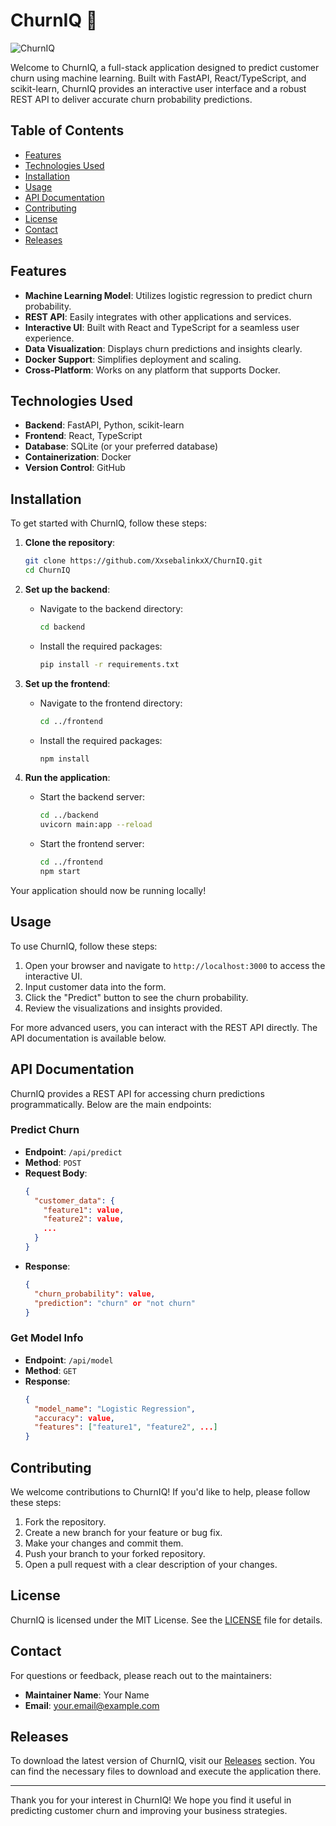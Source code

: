 # ChurnIQ 🚀

![ChurnIQ](https://img.shields.io/badge/ChurnIQ-ML%20Churn%20Prediction-blue)

Welcome to ChurnIQ, a full-stack application designed to predict customer churn using machine learning. Built with FastAPI, React/TypeScript, and scikit-learn, ChurnIQ provides an interactive user interface and a robust REST API to deliver accurate churn probability predictions. 

## Table of Contents

- [Features](#features)
- [Technologies Used](#technologies-used)
- [Installation](#installation)
- [Usage](#usage)
- [API Documentation](#api-documentation)
- [Contributing](#contributing)
- [License](#license)
- [Contact](#contact)
- [Releases](#releases)

## Features

- **Machine Learning Model**: Utilizes logistic regression to predict churn probability.
- **REST API**: Easily integrates with other applications and services.
- **Interactive UI**: Built with React and TypeScript for a seamless user experience.
- **Data Visualization**: Displays churn predictions and insights clearly.
- **Docker Support**: Simplifies deployment and scaling.
- **Cross-Platform**: Works on any platform that supports Docker.

## Technologies Used

- **Backend**: FastAPI, Python, scikit-learn
- **Frontend**: React, TypeScript
- **Database**: SQLite (or your preferred database)
- **Containerization**: Docker
- **Version Control**: GitHub

## Installation

To get started with ChurnIQ, follow these steps:

1. **Clone the repository**:
   ```bash
   git clone https://github.com/XxsebalinkxX/ChurnIQ.git
   cd ChurnIQ
   ```

2. **Set up the backend**:
   - Navigate to the backend directory:
     ```bash
     cd backend
     ```
   - Install the required packages:
     ```bash
     pip install -r requirements.txt
     ```

3. **Set up the frontend**:
   - Navigate to the frontend directory:
     ```bash
     cd ../frontend
     ```
   - Install the required packages:
     ```bash
     npm install
     ```

4. **Run the application**:
   - Start the backend server:
     ```bash
     cd ../backend
     uvicorn main:app --reload
     ```
   - Start the frontend server:
     ```bash
     cd ../frontend
     npm start
     ```

Your application should now be running locally!

## Usage

To use ChurnIQ, follow these steps:

1. Open your browser and navigate to `http://localhost:3000` to access the interactive UI.
2. Input customer data into the form.
3. Click the "Predict" button to see the churn probability.
4. Review the visualizations and insights provided.

For more advanced users, you can interact with the REST API directly. The API documentation is available below.

## API Documentation

ChurnIQ provides a REST API for accessing churn predictions programmatically. Below are the main endpoints:

### Predict Churn

- **Endpoint**: `/api/predict`
- **Method**: `POST`
- **Request Body**:
  ```json
  {
    "customer_data": {
      "feature1": value,
      "feature2": value,
      ...
    }
  }
  ```
- **Response**:
  ```json
  {
    "churn_probability": value,
    "prediction": "churn" or "not churn"
  }
  ```

### Get Model Info

- **Endpoint**: `/api/model`
- **Method**: `GET`
- **Response**:
  ```json
  {
    "model_name": "Logistic Regression",
    "accuracy": value,
    "features": ["feature1", "feature2", ...]
  }
  ```

## Contributing

We welcome contributions to ChurnIQ! If you'd like to help, please follow these steps:

1. Fork the repository.
2. Create a new branch for your feature or bug fix.
3. Make your changes and commit them.
4. Push your branch to your forked repository.
5. Open a pull request with a clear description of your changes.

## License

ChurnIQ is licensed under the MIT License. See the [LICENSE](LICENSE) file for details.

## Contact

For questions or feedback, please reach out to the maintainers:

- **Maintainer Name**: Your Name
- **Email**: your.email@example.com

## Releases

To download the latest version of ChurnIQ, visit our [Releases](https://github.com/XxsebalinkxX/ChurnIQ/releases) section. You can find the necessary files to download and execute the application there.

---

Thank you for your interest in ChurnIQ! We hope you find it useful in predicting customer churn and improving your business strategies.